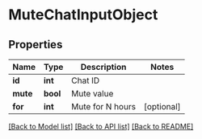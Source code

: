 # MuteChatInputObject

## Properties
Name | Type | Description | Notes
------------ | ------------- | ------------- | -------------
**id** | **int** | Chat ID | 
**mute** | **bool** | Mute value | 
**for** | **int** | Mute for N hours | [optional] 

[[Back to Model list]](../README.md#documentation-for-models) [[Back to API list]](../README.md#documentation-for-api-endpoints) [[Back to README]](../README.md)


